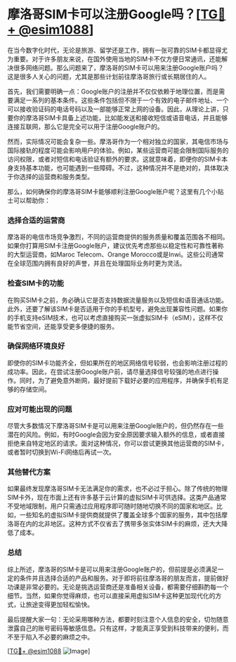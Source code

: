 # 摩洛哥SIM卡可以注册Google吗？[[TG💪+ @esim1088](https://t.me/s/esim1088)]

在当今数字化时代，无论是旅游、留学还是工作，拥有一张可靠的SIM卡都显得尤为重要。对于许多朋友来说，在国外使用当地的SIM卡不仅方便日常通讯，还能解决很多网络问题。那么问题来了，摩洛哥的SIM卡可以用来注册Google账户吗？这是很多人关心的问题，尤其是那些计划前往摩洛哥旅行或长期居住的人。

首先，我们需要明确一点：Google账户的注册并不仅仅依赖于地理位置，而是需要满足一系列的基本条件。这些条件包括但不限于一个有效的电子邮件地址、一个可以接收验证码的电话号码以及一部能够正常上网的设备。因此，从理论上讲，只要你的摩洛哥SIM卡具备上述功能，比如能发送和接收短信或语音电话，并且能够连接互联网，那么它是完全可以用于注册Google账户的。

然而，实际情况可能会复杂一些。摩洛哥作为一个相对独立的国家，其电信市场与国际接轨的程度可能会影响用户的体验。例如，某些运营商可能会限制国际服务的访问权限，或者对短信和电话验证有额外的要求。这就意味着，即便你的SIM卡本身支持基本功能，也可能遇到一些障碍。不过，这种情况并不是绝对的，具体取决于你选择的运营商和服务类型。

那么，如何确保你的摩洛哥SIM卡能够顺利注册Google账户呢？这里有几个小贴士可以帮助你：

### **选择合适的运营商**

摩洛哥的电信市场竞争激烈，不同的运营商提供的服务质量和覆盖范围各不相同。如果你打算用SIM卡注册Google账户，建议优先考虑那些以稳定性和可靠性著称的大型运营商，如Maroc Telecom、Orange Morocco或是Inwi。这些公司通常在全球范围内拥有良好的声誉，并且在处理国际业务时更为灵活。

### **检查SIM卡的功能**

在购买SIM卡之前，务必确认它是否支持数据流量服务以及短信和语音通话功能。此外，还要了解该SIM卡是否适用于你的手机型号，避免出现兼容性问题。如果你的手机支持eSIM技术，也可以考虑直接购买一张虚拟SIM卡（eSIM），这样不仅能节省空间，还能享受更多便捷的服务。

### **确保网络环境良好**

即使你的SIM卡功能齐全，但如果所在的地区网络信号较弱，也会影响注册过程的成功率。因此，在尝试注册Google账户前，请尽量选择信号较强的地点进行操作。同时，为了避免意外断网，最好提前下载好必要的应用程序，并确保手机有足够的存储空间。

### **应对可能出现的问题**

尽管大多数情况下摩洛哥SIM卡是可以用来注册Google账户的，但仍然存在一些潜在的风险。例如，有时Google会因为安全原因要求输入额外的信息，或者直接拒绝来自特定地区的请求。面对这种情况，你可以尝试更换其他运营商的SIM卡，或者暂时切换到Wi-Fi网络后再试一次。

### **其他替代方案**

如果最终发现摩洛哥SIM卡无法满足你的需求，也不必过于担心。除了传统的物理SIM卡外，现在市面上还有许多基于云计算的虚拟SIM卡可供选择。这类产品通常不受地域限制，用户只需通过应用程序即可随时随地切换不同的国家和地区。比如，一些知名的虚拟SIM卡提供商就提供了覆盖全球多个国家的服务，其中包括摩洛哥在内的北非地区。这种方式不仅省去了携带多张实体SIM卡的麻烦，还大大降低了成本。

### **总结**

综上所述，摩洛哥的SIM卡是可以用来注册Google账户的，但前提是必须满足一定的条件并且选择合适的产品和服务。对于即将前往摩洛哥的朋友而言，提前做好功课是非常必要的。无论是挑选运营商还是准备相关设备，都需要仔细斟酌每一个细节。当然，如果你觉得麻烦，也可以直接采用虚拟SIM卡这种更加现代化的方式，让旅途变得更加轻松愉快。

最后提醒大家一句：无论采用哪种方法，都要时刻注意个人信息的安全，切勿随意泄露自己的账号密码等敏感信息。只有这样，才能真正享受到科技带来的便利，而不至于陷入不必要的麻烦之中。

[[TG💪+ @esim1088](https://t.me/s/esim1088) ![Image](https://i.postimg.cc/4NQfJmqS/Snipaste-2025-05-13-00-14-12.png)]